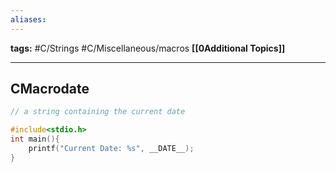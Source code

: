 ```yaml
---
aliases:
---
```

**tags:** #C/Strings #C/Miscellaneous/macros 
**[[0Additional Topics]]**

---
## CMacrodate
```C
// a string containing the current date

#include<stdio.h>
int main(){
    printf("Current Date: %s", __DATE__);
}
```